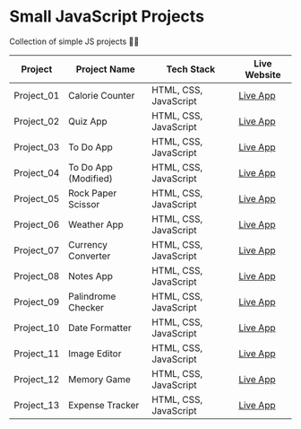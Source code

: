 # Small JavaScript Projects
Collection of simple JS projects 👨‍💻

| **Project**   | **Project Name**        | **Tech Stack**           | **Live Website**                      |
|---------------|-------------------------|--------------------------|---------------------------------------|
| Project_01    | Calorie Counter         | HTML, CSS, JavaScript    | [Live App](https://www.google.com)    |
| Project_02    | Quiz App                | HTML, CSS, JavaScript    | [Live App](https://www.google.com)    |
| Project_03    | To Do App               | HTML, CSS, JavaScript    | [Live App](https://www.google.com)    |
| Project_04    | To Do App (Modified)    | HTML, CSS, JavaScript    | [Live App](https://www.google.com)    |
| Project_05    | Rock Paper Scissor      | HTML, CSS, JavaScript    | [Live App](https://www.google.com)    |
| Project_06    | Weather App             | HTML, CSS, JavaScript    | [Live App](https://www.google.com)    |
| Project_07    | Currency Converter      | HTML, CSS, JavaScript    | [Live App](https://www.google.com)    |
| Project_08    | Notes App               | HTML, CSS, JavaScript    | [Live App](https://www.google.com)    |
| Project_09    | Palindrome Checker      | HTML, CSS, JavaScript    | [Live App](https://www.google.com)    |
| Project_10    | Date Formatter          | HTML, CSS, JavaScript    | [Live App](https://www.google.com)    |
| Project_11    | Image Editor            | HTML, CSS, JavaScript    | [Live App](https://www.google.com)    |
| Project_12    | Memory Game             | HTML, CSS, JavaScript    | [Live App](https://www.google.com)    |
| Project_13    | Expense Tracker         | HTML, CSS, JavaScript    | [Live App](https://www.google.com)    |
